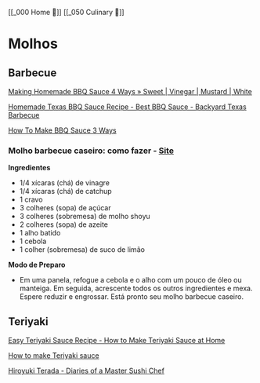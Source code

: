 [[_000 Home 🏡]]
[[_050 Culinary 🍞]]

# Molhos

## Barbecue

[Making Homemade BBQ Sauce 4 Ways » Sweet | Vinegar | Mustard | White](https://www.youtube.com/watch?v=84HBNzJ-Ysc)

[Homemade Texas BBQ Sauce Recipe - Best BBQ Sauce - Backyard Texas Barbecue](https://www.youtube.com/watch?v=ZkBh4Bzv2T8)

[How To Make BBQ Sauce 3 Ways](https://www.youtube.com/watch?v=uEddBGAGPi0)

### Molho barbecue caseiro: como fazer - [Site](https://blog.tudogostoso.com.br/cardapios/receitas-faceis/molho-barbecue-caseiro-como-fazer/)

**Ingredientes**

- 1/4 xícaras (chá) de vinagre
- 1/4 xícaras (chá) de catchup
- 1 cravo
- 3 colheres (sopa) de açúcar
- 3 colheres (sobremesa) de molho shoyu
- 2 colheres (sopa) de azeite
- 1 alho batido
- 1 cebola
- 1 colher (sobremesa) de suco de limão

**Modo de Preparo**

- Em uma panela, refogue a cebola e o alho com um pouco de óleo ou manteiga. Em seguida, acrescente todos os outros ingredientes e mexa. Espere reduzir e engrossar. Está pronto seu molho barbecue caseiro.


## Teriyaki

[Easy Teriyaki Sauce Recipe - How to Make Teriyaki Sauce at Home](https://www.youtube.com/watch?v=cTmGl-1lpUE)

[How to make Teriyaki sauce](https://www.youtube.com/watch?v=6lrTSa4RCYs)

[Hiroyuki Terada - Diaries of a Master Sushi Chef](https://www.youtube.com/@DiariesofaMasterSushiChef)

